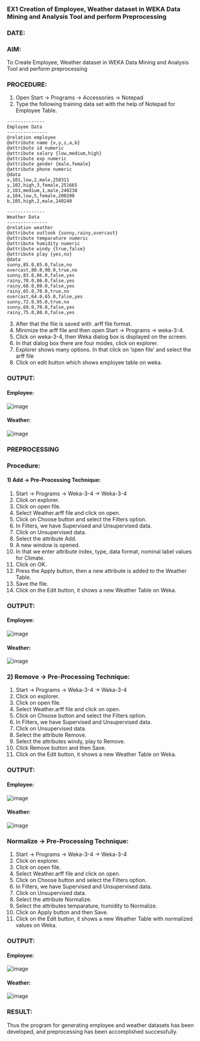 ### EX1 Creation of Employee, Weather dataset in WEKA Data Mining and Analysis Tool and perform Preprocessing
### DATE: 
### AIM: 
  To Create Employee, Weather dataset in WEKA Data Mining and Analysis Tool and perform preprocessing
### PROCEDURE: 
1) Open Start -> Programs -> Accessories -> Notepad
2) Type the following training data set with the help of Notepad for Employee Table.

```
--------------
Employee Data
---------------
@relation employee
@attribute name {x,y,z,a,b}
@attribute id numeric
@attribute salary {low,medium,high}
@attribute exp numeric
@attribute gender {male,female}
@attribute phone numeric
@data
x,101,low,2,male,250311
y,102,high,3,female,251665
z,103,medium,1,male,240238
a,104,low,5,female,200200
b,105,high,2,male,240240

--------------
Weather Data
---------------
@relation weather
@attribute outlook {sunny,rainy,overcast}
@attribute temparature numeric
@attribute humidity numeric
@attribute windy {true,false}
@attribute play {yes,no}
@data
sunny,85.0,85.0,false,no
overcast,80.0,90.0,true,no
sunny,83.0,86.0,false,yes
rainy,70.0,86.0,false,yes
rainy,68.0,80.0,false,yes
rainy,65.0,70.0,true,no
overcast,64.0,65.0,false,yes
sunny,72.0,95.0,true,no
sunny,69.0,70.0,false,yes
rainy,75.0,80.0,false,yes
```
3) After that the file is saved with .arff file format.
4) Minimize the arff file and then open Start -> Programs -> weka-3-4.
5) Click on weka-3-4, then Weka dialog box is displayed on the screen.
6) In that dialog box there are four modes, click on explorer.
7) Explorer shows many options. In that click on ‘open file’ and select the arff file
8) Click on edit button which shows employee table on weka.

### OUTPUT:
#### Employee:
![image](https://github.com/parsh2004/WDM_EXP1/assets/95388047/c5cee175-b3a6-487e-a701-a7c06ac89142)

#### Weather:
![image](https://github.com/parsh2004/WDM_EXP1/assets/95388047/43f87366-865d-4dce-b5c9-2c28accc75e5)


### PREPROCESSING
### Procedure:
#### 1) Add -> Pre-Processing Technique:
1) Start -> Programs -> Weka-3-4 -> Weka-3-4
2) Click on explorer.
3) Click on open file.
4) Select Weather.arff file and click on open.
5) Click on Choose button and select the Filters option.
6) In Filters, we have Supervised and Unsupervised data.
7) Click on Unsupervised data.
8) Select the attribute Add.
9) A new window is opened.
10) In that we enter attribute index, type, data format, nominal label values for Climate.
11) Click on OK.
12) Press the Apply button, then a new attribute is added to the Weather Table.
13) Save the file.
14) Click on the Edit button, it shows a new Weather Table on Weka.

### OUTPUT:
#### Employee:
![image](https://github.com/parsh2004/WDM_EXP1/assets/95388047/cec6b06f-5aea-4f07-8f7d-e6a2ae103633)
#### Weather:
![image](https://github.com/parsh2004/WDM_EXP1/assets/95388047/ffe00660-520f-4f28-b7ea-39538d794a03)
### 2) Remove -> Pre-Processing Technique:

1) Start -> Programs -> Weka-3-4 -> Weka-3-4
2) Click on explorer.
3) Click on open file.
4) Select Weather.arff file and click on open.
5) Click on Choose button and select the Filters option.
6) In Filters, we have Supervised and Unsupervised data.
7) Click on Unsupervised data.
8) Select the attribute Remove.
9) Select the attributes windy, play to Remove.
10) Click Remove button and then Save.
11) Click on the Edit button, it shows a new Weather Table on Weka.

### OUTPUT:
#### Employee:
![image](https://github.com/parsh2004/WDM_EXP1/assets/95388047/64a6d09e-0f16-485d-b90a-b5790e4aa91b)


#### Weather:
![image](https://github.com/parsh2004/WDM_EXP1/assets/95388047/22d527de-c04c-4946-8415-77db6b9eecf5)
### Normalize -> Pre-Processing Technique:

1) Start -> Programs -> Weka-3-4 -> Weka-3-4
2) Click on explorer.
3) Click on open file.
4) Select Weather.arff file and click on open.
5) Click on Choose button and select the Filters option.
6) In Filters, we have Supervised and Unsupervised data.
7) Click on Unsupervised data.
8) Select the attribute Normalize.
9) Select the attributes temparature, humidity to Normalize.
10) Click on Apply button and then Save.
11) Click on the Edit button, it shows a new Weather Table with normalized values on Weka.

### OUTPUT:
#### Employee:
![image](https://github.com/parsh2004/WDM_EXP1/assets/95388047/ec224afb-ddb4-4274-a458-cdc633b454b1)


#### Weather:
![image](https://github.com/parsh2004/WDM_EXP1/assets/95388047/4a9f54bb-dbb1-41c4-bb73-b1cd25725ef3)

### RESULT: 
  Thus the program for generating employee and weather datasets has been developed, and preprocessing has been accomplished successfully.
